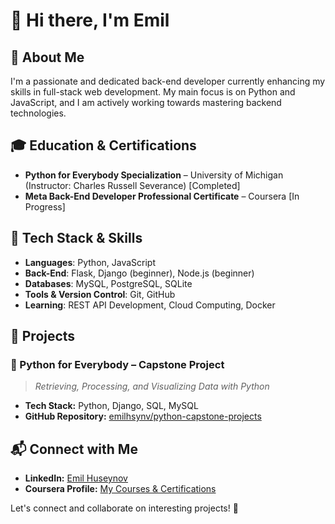 # 👋 Hi there, I'm Emil 

## 🚀 About Me
I'm a passionate and dedicated back-end developer currently enhancing my skills in full-stack web development. My main focus is on Python and JavaScript, and I am actively working towards mastering backend technologies.

## 🎓 Education & Certifications
- **Python for Everybody Specialization** – University of Michigan (Instructor: Charles Russell Severance) [Completed]
- **Meta Back-End Developer Professional Certificate** – Coursera [In Progress]

## 🔨 Tech Stack & Skills
- **Languages**: Python, JavaScript
- **Back-End**: Flask, Django (beginner), Node.js (beginner)
- **Databases**: MySQL, PostgreSQL, SQLite
- **Tools & Version Control**: Git, GitHub
- **Learning**: REST API Development, Cloud Computing, Docker

## 📌 Projects
### 🔹 Python for Everybody – Capstone Project
> *Retrieving, Processing, and Visualizing Data with Python*  
- **Tech Stack:** Python, Django, SQL, MySQL  
- **GitHub Repository:** [emilhsynv/python-capstone-projects](https://github.com/emilhsynv/python-capstone-projects)  

## 📬 Connect with Me
- **LinkedIn:** [Emil Huseynov](https://www.linkedin.com/in/emil-huseynov-a56aa514/)
- **Coursera Profile:** [My Courses & Certifications](https://www.coursera.org/user/103225e043c09245b4d281400de6eec5)

Let's connect and collaborate on interesting projects! 🚀
